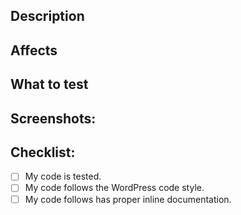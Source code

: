 ## Description
<!-- Please describe your changes -->

## Affects
<!-- Provide a list of areas in the code base affected by this. Not file by file, just descriptively. -->

## What to test
<!-- Provide a comprehensive list of what should be tested to confirm this works and not break anything. -->

## Screenshots:
<!-- Optional. Any screenshots or animated gifs that may help others understand the changes -->

## Checklist:
- [ ] My code is tested.
- [ ] My code follows the WordPress code style.
- [ ] My code follows has proper inline documentation.
